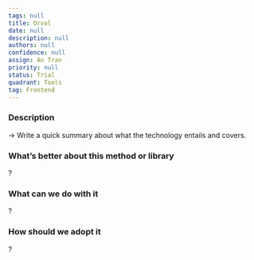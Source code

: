 ```yaml
---
tags: null
title: Orval
date: null
description: null
authors: null
confidence: null
assign: An Tran
priority: null
status: Trial
quadrant: Tools
tag: Frontend
---
```


<!-- table_of_contents cb2b6bcf-d49d-4039-bf2a-be21c7492c14 -->

### Description
→ Write a quick summary about what the technology entails and covers.

### What’s better about this method or library
?

### What can we do with it
?

### How should we adopt it
?

<!-- child_database 5e212400-4117-43e1-9499-2b1ccaf99b1c -->
